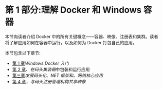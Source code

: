 # 第 1 部分:理解 Docker 和 Windows 容器

本节向读者介绍 Docker 中的所有关键概念——容器、映像、注册表和集群。读者将了解应用如何在容器中运行，以及如何为 Docker 打包自己的应用。

本节包含以下章节:

*   [第 1 章](01.html)*Windows Docker 入门*
*   [第 2 章](02.html)、*在码头集装箱*中包装和运行应用
*   [第三章](03.html)*发展码头化。NET 框架和。网络核心应用*
*   [第 4 章](04.html)，*与码头注册管理机构共享映像*